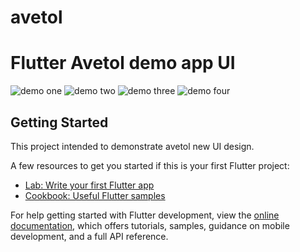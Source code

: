 # avetol

# Flutter Avetol demo app UI
![demo one](demo/demoinit.jpg)
![demo two](demo/demotwo.jpg)
![demo three](demo/demothree.jpg)
![demo four](demo/demo.jpg)



## Getting Started

This project intended to demonstrate avetol new UI design.

A few resources to get you started if this is your first Flutter project:

- [Lab: Write your first Flutter app](https://docs.flutter.dev/get-started/codelab)
- [Cookbook: Useful Flutter samples](https://docs.flutter.dev/cookbook)

For help getting started with Flutter development, view the
[online documentation](https://docs.flutter.dev/), which offers tutorials,
samples, guidance on mobile development, and a full API reference.
